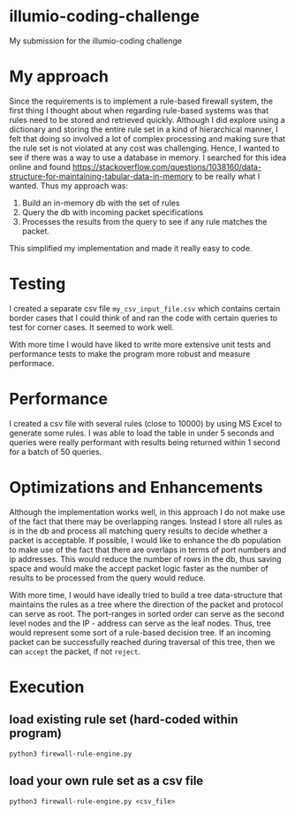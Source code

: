 # illumio-coding-challenge
My submission for the illumio-coding challenge


# My approach
Since the requirements is to implement a rule-based firewall system, the first thing I thought about when regarding rule-based systems was that rules need to be stored and retrieved quickly. Although I did explore using a dictionary and storing the entire rule set in a kind of hierarchical manner, I felt that doing so involved a lot of complex processing and making sure that the rule set is not violated at any cost was challenging. Hence, I wanted to see if there was a way to use a database in memory. I searched for this idea online and found https://stackoverflow.com/questions/1038160/data-structure-for-maintaining-tabular-data-in-memory to be really what I wanted.
Thus my approach was:
1. Build an in-memory db with the set of rules
2. Query the db with incoming packet specifications
3. Processes the results from the query to see if any rule matches the packet. 

This simplified my implementation and made it really easy to code.


# Testing

I created a separate csv file `my_csv_input_file.csv` which contains certain border cases that I could think of and ran the code with certain queries to test for corner cases. It seemed to work well.

With more time I would have liked to write more extensive unit tests and performance tests to make the program more robust and measure performace.

# Performance

I created a csv file with several rules (close to 10000) by using MS Excel to generate some rules. I was able to load the table in under 5 seconds and queries were really performant with results being returned within 1 second for a batch of 50 queries.

# Optimizations and Enhancements 

Although the implementation works well, in this approach I do not make use of the fact that there may be overlapping ranges. Instead I store all rules as is in the db and process all matching query results to decide whether a packet is acceptable. If possible, I would like to enhance the db population to make use of the fact that there are overlaps in terms of port numbers and ip addresses. This would reduce the number of rows in the db, thus saving space and would make the accept packet logic faster as the number of results to be processed from the query would reduce.

With more time, I would have ideally tried to build a tree data-structure that maintains the rules as a tree where the direction of the packet and protocol can serve as root. The port-ranges in sorted order can serve as the second level nodes and the IP - address can serve as the leaf nodes. Thus, tree would represent some sort of a rule-based decision tree. If an incoming packet can be successfully reached during traversal of this tree, then we can `accept` the packet, if not `reject`.

# Execution

## load existing rule set (hard-coded within program)
```
python3 firewall-rule-engine.py
```

## load your own rule set as a csv file 
```
python3 firewall-rule-engine.py <csv_file>
```
